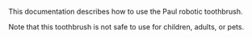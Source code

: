 This documentation describes how to use the Paul robotic toothbrush.

Note that this toothbrush is not safe to use for children, adults, or pets.